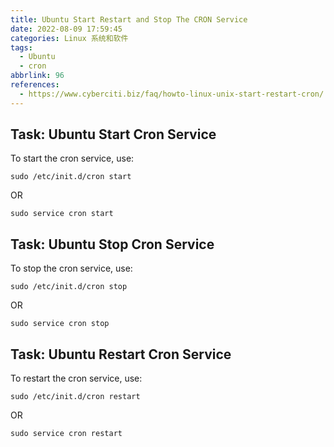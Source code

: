 ```yaml
---
title: Ubuntu Start Restart and Stop The CRON Service
date: 2022-08-09 17:59:45
categories: Linux 系统和软件
tags:
  - Ubuntu
  - cron
abbrlink: 96
references:
  - https://www.cyberciti.biz/faq/howto-linux-unix-start-restart-cron/
---
```

## Task: Ubuntu Start Cron Service

To start the cron service, use:

```
sudo /etc/init.d/cron start
```

OR

```
sudo service cron start
```

## Task: Ubuntu Stop Cron Service

To stop the cron service, use:


```
sudo /etc/init.d/cron stop
```

OR

```
sudo service cron stop
```

## Task: Ubuntu Restart Cron Service

To restart the cron service, use:

```
sudo /etc/init.d/cron restart
```

OR

```
sudo service cron restart
```
